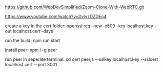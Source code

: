 https://github.com/WebDevSimplified/Zoom-Clone-With-WebRTC.git

https://www.youtube.com/watch?v=DvlyzDZDEq4

create a key in the cert folder:
openssl req -new -x509 -key localhost.key -out localhost.cert -days

run the build:
npm run start

install peer:
npm i -g peer

run peer in seperate terminal:
cd cert
peerjs --sslkey localhost.key --sslcert localhost.cert  --port 3001